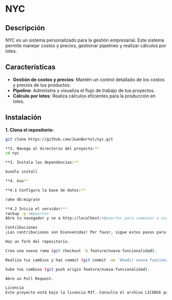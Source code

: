 # NYC

## Descripción
NYC es un sistema personalizado para la gestión empresarial. Este sistema permite manejar costos y precios, gestionar pipelines y realizar cálculos por lotes.

## Características
- **Gestión de costos y precios**: Mantén un control detallado de los costos y precios de tus productos.
- **Pipeline**: Administra y visualiza el flujo de trabajo de tus proyectos.
- **Cálculo por lotes**: Realiza cálculos eficientes para la producción en lotes.

## Instalación
**1. Clona el repositorio:**
   ```bash
   git clone https://github.com/JuanBortol/nyc.git

**2. Navega al directorio del proyecto:**
  cd nyc

**3. Instala las dependencias:**

  bundle install

**4. Uso**

**4.1 Configura la base de datos:**
  
  rake db:migrate

**4.2 Inicia el servidor:**
  rackup -p <#puerto>
Abre tu navegador y ve a http://localhost:<#puerto> para comenzar a usar el sistema.

Contribuciones
¡Las contribuciones son bienvenidas! Por favor, sigue estos pasos para contribuir:

Haz un fork del repositorio.

Crea una nueva rama (git checkout -b feature/nueva-funcionalidad).

Realiza tus cambios y haz commit (git commit -am 'Añadir nueva funcionalidad').

Sube tus cambios (git push origin feature/nueva-funcionalidad).

Abre un Pull Request.

Licencia
Este proyecto está bajo la licencia MIT. Consulta el archivo LICENSE para más detalles.
